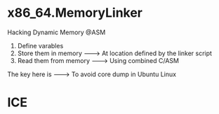 # x86_64.MemoryLinker

Hacking Dynamic Memory @ASM

1. Define varables
2. Store them in memory ---> At location defined by the linker script
3. Read them from memory ---> Using combined C/ASM

The key here is ---> To avoid core dump in Ubuntu Linux

# ICE
